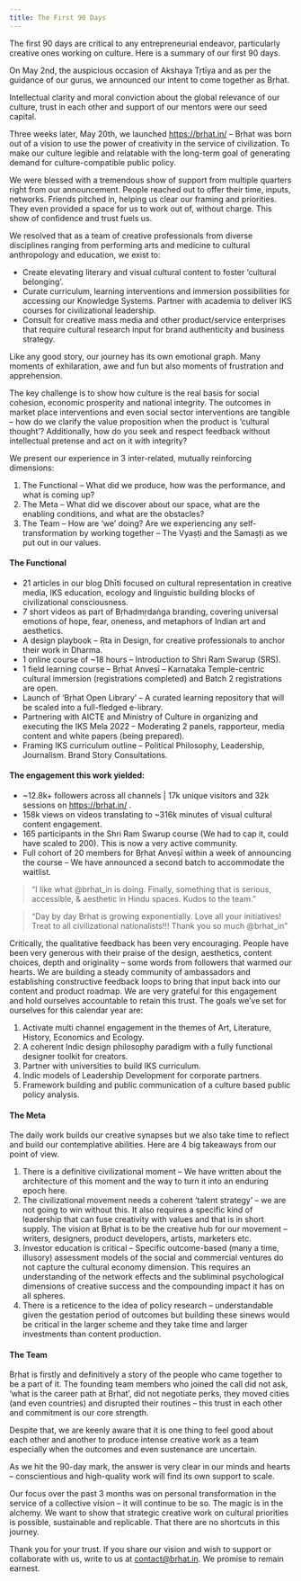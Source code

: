 ```yaml
---
title: The First 90 Days
---
```


The first 90 days are critical to any entrepreneurial endeavor, particularly creative ones working on culture. Here is a summary of our first 90 days.

On May 2nd, the auspicious occasion of Akshaya Tṛtīya and as per the guidance of our gurus, we announced our intent to come together as Bṛhat.

Intellectual clarity and moral conviction about the global relevance of our culture, trust in each other and support of our mentors were our seed capital.

Three weeks later, May 20th, we launched https://brhat.in/ – Bṛhat was born out of a vision to use the power of creativity in the service of civilization. To make our culture legible and relatable with the long-term goal of generating demand for culture-compatible public policy.

We were blessed with a tremendous show of support from multiple quarters right from our announcement. People reached out to offer their time, inputs, networks. Friends pitched in, helping us clear our framing and priorities. They even provided a space for us to work out of, without charge. This show of confidence and trust fuels us.

We resolved that as a team of creative professionals from diverse disciplines ranging from performing arts and medicine to cultural anthropology and education, we exist to:
- Create elevating literary and visual cultural content to foster ‘cultural belonging’.
- Curate curriculum, learning interventions and immersion possibilities for accessing our Knowledge Systems. Partner with academia to deliver IKS courses for civilizational leadership.
- Consult for creative mass media and other product/service enterprises that require cultural research input for brand authenticity and business strategy.

Like any good story, our journey has its own emotional graph. Many moments of exhilaration, awe and fun but also moments of frustration and apprehension.

The key challenge is to show how culture is the real basis for social cohesion, economic prosperity and national integrity. The outcomes in market place interventions and even social sector interventions are tangible – how do we clarify the value proposition when the product is ‘cultural thought’? Additionally, how do you seek and respect feedback without intellectual pretense and act on it with integrity?

We present our experience in 3 inter-related, mutually reinforcing dimensions:

1. The Functional – What did we produce, how was the performance, and what is coming up?
2. The Meta – What did we discover about our space, what are the enabling conditions, and what are the obstacles?
3. The Team – How are ‘we’ doing? Are we experiencing any self-transformation by working together – The Vyaṣṭi and the Samaṣṭi as we put out in our values.

#### The Functional
- 21 articles in our blog Dhīti focused on cultural representation in creative media, IKS education, ecology and linguistic building blocks of civilizational consciousness.
- 7 short videos as part of Bṛhadmṛdaṅga branding, covering universal emotions of hope, fear, oneness, and metaphors of Indian art and aesthetics.
- A design playbook – Ṛta in Design, for creative professionals to anchor their work in Dharma.
- 1 online course of ~18 hours – Introduction to Shri Ram Swarup (SRS).
- 1 field learning course – Bṛhat Anveṣī – Karnataka Temple-centric cultural immersion (registrations completed) and Batch 2 registrations are open.
- Launch of ‘Bṛhat Open Library’ – A curated learning repository that will be scaled into a full-fledged e-library.
- Partnering with AICTE and Ministry of Culture in organizing and executing the IKS Mela 2022 – Moderating 2 panels, rapporteur, media content and white papers (being prepared).
- Framing IKS curriculum outline – Political Philosophy, Leadership, Journalism. Brand Story Consultations.

#### The engagement this work yielded:
- ~12.8k+ followers across all channels | 17k unique visitors and 32k sessions on https://brhat.in/ .
- 158k views on videos translating to ~316k minutes of visual cultural content engagement.
- 165 participants in the Shri Ram Swarup course (We had to cap it, could have scaled to 200). This is now a very active community.
- Full cohort of 20 members for Bṛhat Anveṣī within a week of announcing the course – We have announced a second batch to accommodate the waitlist.

> “I like what @brhat_in is doing. Finally, something that is serious, accessible, & aesthetic in Hindu spaces. Kudos to the team.”

> “Day by day Brhat is growing exponentially. Love all your initiatives! Treat to all civilizational nationalists!!! Thank you so much @brhat_in”

Critically, the qualitative feedback has been very encouraging. People have been very generous with their praise of the design, aesthetics, content choices, depth and originality – some words from followers that warmed our hearts. We are building a steady community of ambassadors and establishing constructive feedback loops to bring that input back into our content and product roadmap. We are very grateful for this engagement and hold ourselves accountable to retain this trust. The goals we’ve set for ourselves for this calendar year are:

1. Activate multi channel engagement in the themes of Art, Literature, History, Economics and Ecology.
2. A coherent Indic design philosophy paradigm with a fully functional designer toolkit for creators.
3. Partner with universities to build IKS curriculum.
4. Indic models of Leadership Development for corporate partners.
5. Framework building and public communication of a culture based public policy analysis.

#### The Meta
The daily work builds our creative synapses but we also take time to reflect and build our contemplative abilities. Here are 4 big takeaways from our point of view.
1. There is a definitive civilizational moment – We have written about the architecture of this moment and the way to turn it into an enduring epoch here.
2. The civilizational movement needs a coherent ‘talent strategy’ – we are not going to win without this. It also requires a specific kind of leadership that can fuse creativity with values and that is in short supply. The vision at Bṛhat is to be the creative hub for our movement – writers, designers, product developers, artists, marketers etc.
3. Investor education is critical – Specific outcome-based (many a time, illusory) assessment models of the social and commercial ventures do not capture the cultural economy dimension. This requires an understanding of the network effects and the subliminal psychological dimensions of creative success and the compounding impact it has on all spheres.
4. There is a reticence to the idea of policy research – understandable given the gestation period of outcomes but building these sinews would be critical in the larger scheme and they take time and larger investments than content production.

#### The Team
Bṛhat is firstly and definitively a story of the people who came together to be a part of it. The founding team members who joined the call did not ask, ‘what is the career path at Bṛhat’, did not negotiate perks, they moved cities (and even countries) and disrupted their routines – this trust in each other and commitment is our core strength.

Despite that, we are keenly aware that it is one thing to feel good about each other and another to produce intense creative work as a team especially when the outcomes and even sustenance are uncertain.

As we hit the 90-day mark, the answer is very clear in our minds and hearts – conscientious and high-quality work will find its own support to scale.

Our focus over the past 3 months was on personal transformation in the service of a collective vision – it will continue to be so. The magic is in the alchemy.
We want to show that strategic creative work on cultural priorities is possible, sustainable and replicable. That there are no shortcuts in this journey.

Thank you for your trust. If you share our vision and wish to support or collaborate with us, write to us at contact@brhat.in. We promise to remain earnest.